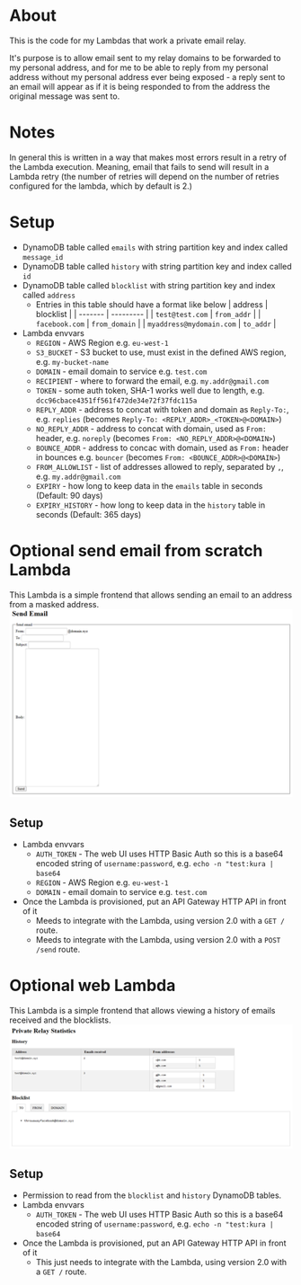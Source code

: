 # About
This is the code for my Lambdas that work a private email relay.

It's purpose is to allow email sent to my relay domains to be forwarded
to my personal address, and for me to be able to reply from my personal
address without my personal address ever being exposed - a reply sent to
an email will appear as if it is being responded to from the address the
original message was sent to.

# Notes
In general this is written in a way that makes most errors result in a
retry of the Lambda execution. Meaning, email that fails to send will
result in a Lambda retry (the number of retries will depend on the
number of retries configured for the lambda, which by default is 2.)

# Setup
* DynamoDB table called `emails` with string partition key and index called `message_id`
* DynamoDB table called `history` with string partition key and index called `id`
* DynamoDB table called `blocklist` with string partition key and index called `address`
    * Entries in this table should have a format like below
        | address | blocklist |
        | ------- | --------- |
        | `test@test.com` | `from_addr` |
        | `facebook.com` | `from_domain` |
        | `myaddress@mydomain.com` | `to_addr` |
* Lambda envvars
    * `REGION` - AWS Region e.g. `eu-west-1`
    * `S3_BUCKET` - S3 bucket to use, must exist in the defined AWS region, e.g. `my-bucket-name`
    * `DOMAIN` - email domain to service e.g. `test.com`
    * `RECIPIENT` - where to forward the email, e.g. `my.addr@gmail.com`
    * `TOKEN` - some auth token, SHA-1 works well due to length, e.g. `dcc96cbace4351ff561f472de34e72f37fdc115a`
    * `REPLY_ADDR` - address to concat with token and domain as `Reply-To:`, e.g. `replies` (becomes `Reply-To: <REPLY_ADDR>_<TOKEN>@<DOMAIN>`)
    * `NO_REPLY_ADDR` - address to concat with domain, used as `From:` header, e.g. `noreply` (becomes `From: <NO_REPLY_ADDR>@<DOMAIN>`)
    * `BOUNCE_ADDR` - address to concac with domain, used as `From:` header in bounces e.g. `bouncer` (becomes `From: <BOUNCE_ADDR>@<DOMAIN>`)
    * `FROM_ALLOWLIST` - list of addresses allowed to reply, separated by `,`, e.g. `my.addr@gmail.com`
    * `EXPIRY` - how long to keep data in the `emails` table in seconds (Default: 90 days)
    * `EXPIRY_HISTORY` - how long to keep data in the `history` table in seconds (Default: 365 days)

# Optional send email from scratch Lambda
This Lambda is a simple frontend that allows sending an email to an address from a masked address.
![](https://github.com/kura/private-relay/raw/main/send-preview.png)

## Setup
* Lambda envvars
    * `AUTH_TOKEN` - The web UI uses HTTP Basic Auth so this is a base64 encoded string of `username:password`, e.g. `echo -n "test:kura | base64`
    * `REGION` - AWS Region e.g. `eu-west-1`
    * `DOMAIN` - email domain to service e.g. `test.com`
* Once the Lambda is provisioned, put an API Gateway HTTP API in front of it
    * Meeds to integrate with the Lambda, using version 2.0 with a `GET /` route.
    * Meeds to integrate with the Lambda, using version 2.0 with a `POST /send` route.

# Optional web Lambda
This Lambda is a simple frontend that allows viewing a history of emails received and the blocklists.
![](https://github.com/kura/private-relay/raw/main/web-preview.png)

## Setup
* Permission to read from the `blocklist` and `history` DynamoDB tables.
* Lambda envvars
    * `AUTH_TOKEN` - The web UI uses HTTP Basic Auth so this is a base64 encoded string of `username:password`, e.g. `echo -n "test:kura | base64`
* Once the Lambda is provisioned, put an API Gateway HTTP API in front of it
    * This just needs to integrate with the Lambda, using version 2.0 with a `GET /` route.
